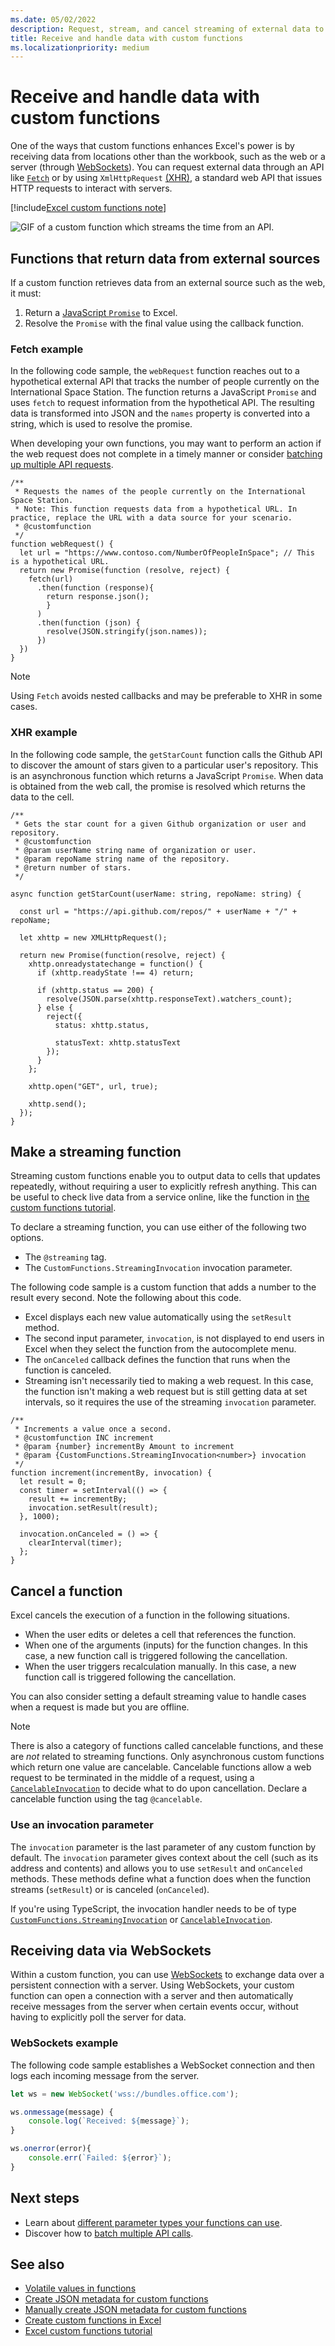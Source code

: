 ```yaml
---
ms.date: 05/02/2022
description: Request, stream, and cancel streaming of external data to your workbook with custom functions in Excel.
title: Receive and handle data with custom functions
ms.localizationpriority: medium
---
```


# Receive and handle data with custom functions

One of the ways that custom functions enhances Excel's power is by receiving data from locations other than the workbook, such as the web or a server (through [WebSockets](https://developer.mozilla.org/docs/Web/API/WebSockets_API)). You can request external data through an API like [`Fetch`](https://developer.mozilla.org/docs/Web/API/Fetch_API) or by using `XmlHttpRequest` [(XHR)](https://developer.mozilla.org/docs/Web/API/XMLHttpRequest), a standard web API that issues HTTP requests to interact with servers.

[!include[Excel custom functions note](../includes/excel-custom-functions-note.md)]

![GIF of a custom function which streams the time from an API.](../images/custom-functions-web-api.gif)

## Functions that return data from external sources

If a custom function retrieves data from an external source such as the web, it must:

1. Return a [JavaScript `Promise`](https://developer.mozilla.org/docs/Web/JavaScript/Reference/Global_Objects/Promise) to Excel.
2. Resolve the `Promise` with the final value using the callback function.

### Fetch example

In the following code sample, the `webRequest` function reaches out to a hypothetical external API that tracks the number of people currently on the International Space Station. The function returns a JavaScript `Promise` and uses `fetch` to request information from the hypothetical API. The resulting data is transformed into JSON and the `names` property is converted into a string, which is used to resolve the promise.

When developing your own functions, you may want to perform an action if the web request does not complete in a timely manner or consider [batching up multiple API requests](custom-functions-batching.md).

```JS
/**
 * Requests the names of the people currently on the International Space Station.
 * Note: This function requests data from a hypothetical URL. In practice, replace the URL with a data source for your scenario.
 * @customfunction
 */
function webRequest() {
  let url = "https://www.contoso.com/NumberOfPeopleInSpace"; // This is a hypothetical URL.
  return new Promise(function (resolve, reject) {
    fetch(url)
      .then(function (response){
        return response.json();
        }
      )
      .then(function (json) {
        resolve(JSON.stringify(json.names));
      })
  })
}
```

> [!NOTE]
> Using `Fetch` avoids nested callbacks and may be preferable to XHR in some cases.

### XHR example

In the following code sample, the `getStarCount` function calls the Github API to discover the amount of stars given to a particular user's repository. This is an asynchronous function which returns a JavaScript `Promise`. When data is obtained from the web call, the promise is resolved which returns the data to the cell.

```TS
/**
 * Gets the star count for a given Github organization or user and repository.
 * @customfunction
 * @param userName string name of organization or user.
 * @param repoName string name of the repository.
 * @return number of stars.
 */

async function getStarCount(userName: string, repoName: string) {

  const url = "https://api.github.com/repos/" + userName + "/" + repoName;

  let xhttp = new XMLHttpRequest();

  return new Promise(function(resolve, reject) {
    xhttp.onreadystatechange = function() {
      if (xhttp.readyState !== 4) return;

      if (xhttp.status == 200) {
        resolve(JSON.parse(xhttp.responseText).watchers_count);
      } else {
        reject({
          status: xhttp.status,

          statusText: xhttp.statusText
        });
      }
    };

    xhttp.open("GET", url, true);

    xhttp.send();
  });
}
```

## Make a streaming function

Streaming custom functions enable you to output data to cells that updates repeatedly, without requiring a user to explicitly refresh anything. This can be useful to check live data from a service online, like the function in [the custom functions tutorial](../tutorials/excel-tutorial-create-custom-functions.md).

To declare a streaming function, you can use either of the following two options.

- The `@streaming` tag.
- The `CustomFunctions.StreamingInvocation` invocation parameter.

The following code sample is a custom function that adds a number to the result every second. Note the following about this code.

- Excel displays each new value automatically using the `setResult` method.
- The second input parameter, `invocation`, is not displayed to end users in Excel when they select the function from the autocomplete menu.
- The `onCanceled` callback defines the function that runs when the function is canceled.
- Streaming isn't necessarily tied to making a web request. In this case, the function isn't making a web request but is still getting data at set intervals, so it requires the use of the streaming `invocation` parameter.

```JS
/**
 * Increments a value once a second.
 * @customfunction INC increment
 * @param {number} incrementBy Amount to increment
 * @param {CustomFunctions.StreamingInvocation<number>} invocation
 */
function increment(incrementBy, invocation) {
  let result = 0;
  const timer = setInterval(() => {
    result += incrementBy;
    invocation.setResult(result);
  }, 1000);

  invocation.onCanceled = () => {
    clearInterval(timer);
  };
}
```

## Cancel a function

Excel cancels the execution of a function in the following situations.

- When the user edits or deletes a cell that references the function.
- When one of the arguments (inputs) for the function changes. In this case, a new function call is triggered following the cancellation.
- When the user triggers recalculation manually. In this case, a new function call is triggered following the cancellation.

You can also consider setting a default streaming value to handle cases when a request is made but you are offline.

> [!NOTE]
> There is also a category of functions called cancelable functions, and these are _not_ related to streaming functions. Only asynchronous custom functions which return one value are cancelable. Cancelable functions allow a web request to be terminated in the middle of a request, using a [`CancelableInvocation`](/javascript/api/custom-functions-runtime/customfunctions.cancelableinvocation) to decide what to do upon cancellation. Declare a cancelable function using the tag `@cancelable`.

### Use an invocation parameter

The `invocation` parameter is the last parameter of any custom function by default. The `invocation` parameter gives context about the cell (such as its address and contents) and allows you to use `setResult` and `onCanceled` methods. These methods define what a function does when the function streams (`setResult`) or is canceled (`onCanceled`).

If you're using TypeScript, the invocation handler needs to be of type [`CustomFunctions.StreamingInvocation`](/javascript/api/custom-functions-runtime/customfunctions.streaminginvocation) or [`CancelableInvocation`](/javascript/api/custom-functions-runtime/customfunctions.cancelableinvocation).

## Receiving data via WebSockets

Within a custom function, you can use [WebSockets](https://developer.mozilla.org/docs/Web/API/WebSockets_API) to exchange data over a persistent connection with a server. Using WebSockets, your custom function can open a connection with a server and then automatically receive messages from the server when certain events occur, without having to explicitly poll the server for data.

### WebSockets example

The following code sample establishes a WebSocket connection and then logs each incoming message from the server.

```js
let ws = new WebSocket('wss://bundles.office.com');

ws.onmessage(message) {
    console.log(`Received: ${message}`);
}

ws.onerror(error){
    console.err(`Failed: ${error}`);
}
```

## Next steps

- Learn about [different parameter types your functions can use](custom-functions-parameter-options.md).
- Discover how to [batch multiple API calls](custom-functions-batching.md).

## See also

- [Volatile values in functions](custom-functions-volatile.md)
- [Create JSON metadata for custom functions](custom-functions-json-autogeneration.md)
- [Manually create JSON metadata for custom functions](custom-functions-json.md)
- [Create custom functions in Excel](custom-functions-overview.md)
- [Excel custom functions tutorial](../tutorials/excel-tutorial-create-custom-functions.md)
